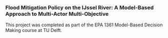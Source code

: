 ### Flood Mitigation Policy on the IJssel River: A Model-Based Approach to Multi-Actor Multi-Objective

This project was completed as part of the EPA 1361 Model-Based Decision Making course at TU Delft.